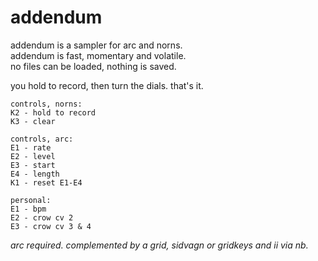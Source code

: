 # addendum

addendum is a sampler for arc and norns.  
addendum is fast, momentary and volatile.  
no files can be loaded, nothing is saved.
  
you hold to record, then turn the dials. that's it.

```
controls, norns:
K2 - hold to record
K3 - clear
```
```
controls, arc:
E1 - rate
E2 - level
E3 - start
E4 - length
K1 - reset E1-E4
```
```
personal:
E1 - bpm
E2 - crow cv 2
E3 - crow cv 3 & 4
```

_arc required. complemented by a grid, sidvagn or gridkeys and ii via nb._
